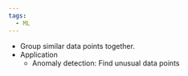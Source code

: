 ```yaml
---
tags:
  - ML
---
```


-  Group similar data points together.
- Application
	- Anomaly detection: Find unusual data points